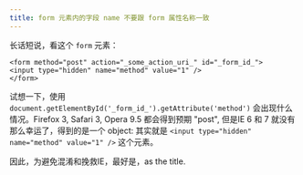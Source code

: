 ```yaml
---
title: form 元素内的字段 name 不要跟 form 属性名称一致
---
```

长话短说，看这个 `form` 元素：

    <form method="post" action="_some_action_uri_" id="_form_id_">
    <input type="hidden" name="method" value="1" />
    </form>

试想一下，使用 `document.getElementById('_form_id_').getAttribute('method')` 会出现什么情况。Firefox 3, Safari 3, Opera 9.5 都会得到预期 "post", 但是IE 6 和 7 就没有那么幸运了，得到的是一个 object: 其实就是 `<input type="hidden" name="method" value="1" />` 这个元素。

因此，为避免混淆和挽救IE，最好是，as the title.